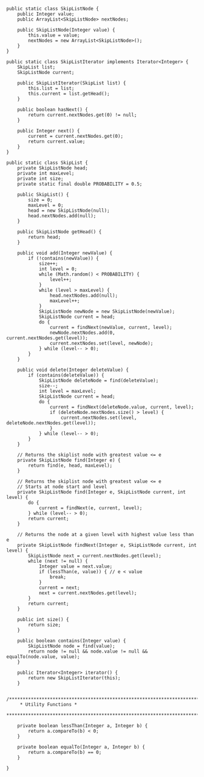     public static class SkipListNode {
		public Integer value;
		public ArrayList<SkipListNode> nextNodes;

		public SkipListNode(Integer value) {
			this.value = value;
			nextNodes = new ArrayList<SkipListNode>();
		}
	}

	public static class SkipListIterator implements Iterator<Integer> {
		SkipList list;
		SkipListNode current;

		public SkipListIterator(SkipList list) {
			this.list = list;
			this.current = list.getHead();
		}

		public boolean hasNext() {
			return current.nextNodes.get(0) != null;
		}

		public Integer next() {
			current = current.nextNodes.get(0);
			return current.value;
		}
	}

	public static class SkipList {
		private SkipListNode head;
		private int maxLevel;
		private int size;
		private static final double PROBABILITY = 0.5;

		public SkipList() {
			size = 0;
			maxLevel = 0;
			head = new SkipListNode(null);
			head.nextNodes.add(null);
		}

		public SkipListNode getHead() {
			return head;
		}

		public void add(Integer newValue) {
			if (!contains(newValue)) {
				size++;
				int level = 0;
				while (Math.random() < PROBABILITY) {
					level++;
				}
				while (level > maxLevel) {
					head.nextNodes.add(null);
					maxLevel++;
				}
				SkipListNode newNode = new SkipListNode(newValue);
				SkipListNode current = head;
				do {
					current = findNext(newValue, current, level);
					newNode.nextNodes.add(0, current.nextNodes.get(level));
					current.nextNodes.set(level, newNode);
				} while (level-- > 0);
			}
		}

		public void delete(Integer deleteValue) {
			if (contains(deleteValue)) {
				SkipListNode deleteNode = find(deleteValue);
				size--;
				int level = maxLevel;
				SkipListNode current = head;
				do {
					current = findNext(deleteNode.value, current, level);
					if (deleteNode.nextNodes.size() > level) {
						current.nextNodes.set(level, deleteNode.nextNodes.get(level));
					}
				} while (level-- > 0);
			}
		}

		// Returns the skiplist node with greatest value <= e
		private SkipListNode find(Integer e) {
			return find(e, head, maxLevel);
		}

		// Returns the skiplist node with greatest value <= e
		// Starts at node start and level
		private SkipListNode find(Integer e, SkipListNode current, int level) {
			do {
				current = findNext(e, current, level);
			} while (level-- > 0);
			return current;
		}

		// Returns the node at a given level with highest value less than e
		private SkipListNode findNext(Integer e, SkipListNode current, int level) {
			SkipListNode next = current.nextNodes.get(level);
			while (next != null) {
				Integer value = next.value;
				if (lessThan(e, value)) { // e < value
					break;
				}
				current = next;
				next = current.nextNodes.get(level);
			}
			return current;
		}

		public int size() {
			return size;
		}

		public boolean contains(Integer value) {
			SkipListNode node = find(value);
			return node != null && node.value != null && equalTo(node.value, value);
		}

		public Iterator<Integer> iterator() {
			return new SkipListIterator(this);
		}

		/******************************************************************************
		 * Utility Functions *
		 ******************************************************************************/

		private boolean lessThan(Integer a, Integer b) {
			return a.compareTo(b) < 0;
		}

		private boolean equalTo(Integer a, Integer b) {
			return a.compareTo(b) == 0;
		}

	}
